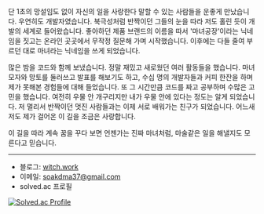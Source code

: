 단 1초의 망설임도 없이 자신의 일을 사랑한다 말할 수 있는 사람들을 운좋게 만났습니다. 우연히도 개발자였습니다. 북극성처럼 반짝이던 그들의 눈을 따라 저도 홀린 듯이 개발의 세계로 들어왔습니다. 좋아하던 제품 브랜드의 이름을 따서 '마녀공장'이라는 닉네임을 짓고는 온라인 곳곳에서 무작정 질문해 가며 시작했습니다. 이후에는 다들 줄여 부르던 대로 마녀라는 닉네임을 쓰게 되었습니다.

많은 밤을 코드와 함께 보냈습니다. 정말 재밌고 새로웠던 여러 활동들을 했습니다. 마녀 모자와 망토를 둘러쓰고 발표를 해보기도 하고, 수십 명의 개발자들과 커피 한잔을 하며 제가 못해본 경험들에 대해 들었습니다. 또 그 시간만큼 코드를 짜고 공부하며 수많은 고민을 했습니다. 여전히 우물 안 개구리지만 내가 우물 안에 있다는 정도는 알게 되었습니다. 저 멀리서 반짝이던 멋진 사람들과는 이제 서로 배워가는 친구가 되었습니다. 어느새 저도 제가 걸어온 이 길을 조금은 사랑합니다.

이 길을 따라 계속 꿈을 꾸다 보면 언젠가는 진짜 마녀처럼, 마술같은 일을 해낼지도 모른다고 믿습니다.

---

- 블로그: [witch.work](https://witch.work)
- 이메일: <a href="mailto:soakdma37@gmail.com">soakdma37@gmail.com</a>
- solved.ac 프로필

[![Solved.ac Profile](http://mazassumnida.wtf/api/v2/generate_badge?boj=city)](https://solved.ac/city/)

